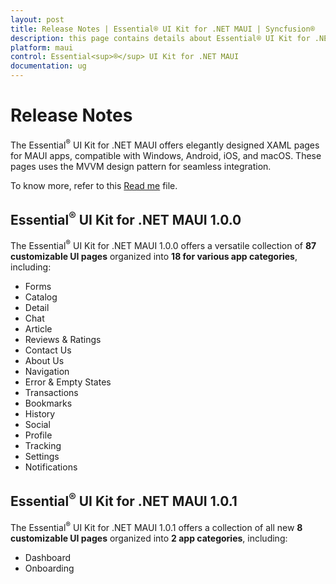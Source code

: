 ```yaml
---
layout: post
title: Release Notes | Essential® UI Kit for .NET MAUI | Syncfusion®
description: this page contains details about Essential® UI Kit for .NET MAUI Release notes History | Syncfusion®
platform: maui
control: Essential<sup>®</sup> UI Kit for .NET MAUI
documentation: ug
---
```


# Release Notes

The Essential<sup>®</sup> UI Kit for .NET MAUI offers elegantly designed XAML pages for MAUI apps, compatible with Windows, Android, iOS, and macOS. These pages uses the MVVM design pattern for seamless integration.

To know more, refer to this [Read me](https://github.com/syncfusion/essential-ui-kit-for-.net-maui/blob/master/README.md) file. 

## Essential<sup>®</sup> UI Kit for .NET MAUI 1.0.0

The Essential<sup>®</sup> UI Kit for .NET MAUI 1.0.0 offers a versatile collection of **87 customizable UI pages** organized into **18 for various app categories**, including:

* Forms
* Catalog
* Detail
* Chat
* Article
* Reviews & Ratings
* Contact Us
* About Us
* Navigation
* Error & Empty States
* Transactions
* Bookmarks
* History
* Social
* Profile
* Tracking
* Settings
* Notifications

## Essential<sup>®</sup> UI Kit for .NET MAUI 1.0.1

The Essential<sup>®</sup> UI Kit for .NET MAUI 1.0.1 offers a collection of all new **8 customizable UI pages** organized into **2 app categories**, including:

* Dashboard
* Onboarding
